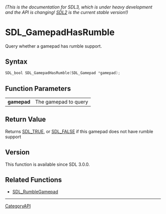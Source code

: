###### (This is the documentation for SDL3, which is under heavy development and the API is changing! [SDL2](https://wiki.libsdl.org/SDL2/) is the current stable version!)
# SDL_GamepadHasRumble

Query whether a gamepad has rumble support.

## Syntax

```c
SDL_bool SDL_GamepadHasRumble(SDL_Gamepad *gamepad);

```

## Function Parameters

|                 |                      |
| --------------- | -------------------- |
| **gamepad**     | The gamepad to query |

## Return Value

Returns [SDL_TRUE](SDL_TRUE.md), or [SDL_FALSE](SDL_FALSE.md) if this gamepad
does not have rumble support

## Version

This function is available since SDL 3.0.0.

## Related Functions

* [SDL_RumbleGamepad](SDL_RumbleGamepad.md)

----
[CategoryAPI](CategoryAPI.md)
